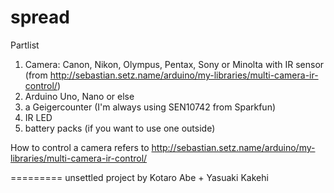 spread
=========
Partlist

1. Camera: Canon, Nikon, Olympus, Pentax, Sony or Minolta with IR sensor (from http://sebastian.setz.name/arduino/my-libraries/multi-camera-ir-control/) 
2. Arduino Uno, Nano or else
3. a Geigercounter (I'm always using SEN10742 from Sparkfun)
4. IR LED
5. battery packs (if you want to use one outside)

How to control a camera refers to <http://sebastian.setz.name/arduino/my-libraries/multi-camera-ir-control/>

=========
unsettled project by Kotaro Abe + Yasuaki Kakehi
